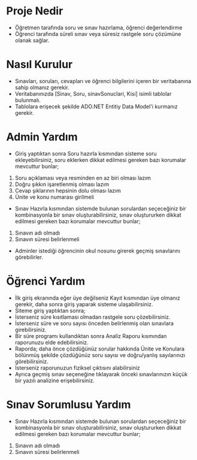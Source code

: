 # Proje Nedir
* Öğretmen tarafında soru ve sınav hazırlama, öğrenci değerlendirme
* Öğrenci tarafında süreli sınav veya süresiz rastgele soru çözümüne olanak sağlar.
# Nasıl Kurulur 
* Sınavları, soruları, cevapları ve öğrenci bilgilerini içeren bir veritabanına sahip olmanız gerekir.
* Veritabanınızda [Sinav, Soru, sinavSonuclari, Kisi] isimli tablolar bulunmalı.
* Tablolara erişecek şekilde ADO.NET Entitiy Data Model'i kurmanız gerekir.

# Admin Yardım
* Giriş yaptıktan sonra Soru hazırla kısmından sisteme soru ekleyebilirsiniz, soru eklerken dikkat edilmesi gereken bazı korumalar mevcuttur bunlar;
1) Soru açıklaması veya resminden en az biri olması lazım
2) Doğru şıkkın işaretlenmiş olması lazım
3) Cevap şıklarının hepsinin dolu olması lazım
4) Ünite ve konu numarası girilmeli
* Sınav Hazırla kısmından sistemde bulunan sorulardan seçeceğiniz bir kombinasyonla bir sınav oluşturabilirsiniz, sınav oluştururken dikkat edilmesi gereken bazı korumalar mevcuttur bunlar;
1) Sınavın adı olmadı
2) Sınavın süresi belirlenmeli
* Adminler istediği öğrencinin okul nosunu girerek geçmiş sınavlarını görebilirler.

# Öğrenci Yardım
* İlk giriş ekranında eğer üye değilseniz Kayıt kısmından üye olmanız gerekir, daha sonra giriş yaparak sisteme ulaşabilirsiniz.
* Siteme giriş yaptıktan sonra; 
* İsterseniz süre kısıtlaması olmadan rastgele soru çözebilirsiniz.
* İsterseniz süre ve soru sayısı önceden belirlenmiş olan sınavlara girebilirsiniz.
* Bir süre programı kullandıktan sonra Analiz Raporu kısmından raporunuzu elde edebilirsiniz.
* Raporda; daha önce çözdüğünüz sorular hakkında Ünite ve Konulara bölünmüş şekilde çözdüğünüz soru sayısı ve doğru/yanlış sayılarınızı görebilirsiniz.
* İsterseniz raporunuzun fiziksel çıktısını alabilirsiniz
* Ayrıca geçmiş sınav seçeneğine tıklayarak önceki sınavlarınızın küçük bir yazılı analizine erişebilirsiniz.

# Sınav Sorumlusu Yardım
* Sınav Hazırla kısmından sistemde bulunan sorulardan seçeceğiniz bir kombinasyonla bir sınav oluşturabilirsiniz, sınav oluştururken dikkat edilmesi gereken bazı korumalar mevcuttur bunlar;
1) Sınavın adı olmadı
2) Sınavın süresi belirlenmeli
